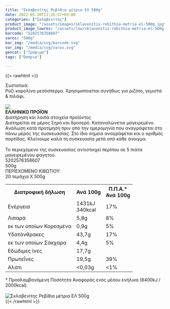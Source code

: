 ```yaml
---
title: "Σκλαβενίτης Ρεβίθια μέτρια ΕΛ 500g"
date: 2022-05-20T11:25:57+03:00
categories: ["Σκλαβενίτης"]
product_image: "/assets/images/sklavenitis-rebithia-metria-el-500g.jpg"
product_image_lowres: "/assets/low/sklavenitis-rebithia-metria-el-500g.jpg"
barcode: "5202576358607"
varos: "500g"
bar_img: "/media/svg/barcode.svg"
var_img: "/media/svg/varos.svg"
gencat: ["Τρόφιμα"]
tags: ["Όσπρια"]

---
```

{{< rawhtml >}}

<div class="sload599"><div class="product"><div id="sistatika">Συστατικά:</div><div class="alltext">Ρύζι καρολίνα μεσόσπερμο. Χρησιμοποιείται συνήθως για ριζότο, γεμιστά &amp; πιλάφι.</div><br><div id="flag"><div id="flagimage"><img src="/media/icons/gr.svg"></div><span id="flagtext"><b>ΕΛΛΗΝΙΚΟ ΠΡΟΪΟΝ</b></span></div><div id="loipa">Διατήρηση και λοιπά στοιχεία προϊόντος</div><div class="alltext">Διατηρείται σε μέρος ξηρό και δροσερό. Καταναλώνεται μαγειρεμένο. Aνάλωση κατά προτίμηση πριν από την ημερομηνία που αναγράφεται στο πάνω μέρος της συσκευασίας. Στο ίδιο σημείο αναγράφεται και ο αριθμός παρτίδας. Κλείνουμε καλά τη συσκευασία μετά από κάθε άνοιγμα.<br><br>Το περιεχόμενο της συσκευασίας αντιστοιχεί περίπου σε 5 πιάτα μαγειρεμένου φαγητού.</div><div id="barcode"><div id="barimage1"></div><span id="bartext">5202576358607</span></div><div id="varos"><div id="varosimage1"></div><span id="varostext">500g</span></div><div id="kivotio">ΠΕΡΙΕΧΟΜΕΝΟ ΚΙΒΩΤΙΟΥ:<br>20 τεμάχια Χ 500g</div><div class="tabout"><table id="diatable"><tbody><tr><th>Διατροφική δήλωση</th><th>Ανά 100g</th><th>Π.Π.Α.*<br>Ανά 100g</th></tr><tr><td class="texr2">Ενέργεια</td><td class="texr">1431kJ<br>340kcal</td><td class="texr">17%</td></tr><tr><td class="texr2">Λιπαρά</td><td class="texr">5,8g</td><td class="texr">8%</td></tr><tr><td class="gray">εκ των οποίων Κορεσµένα</td><td class="gray2">0,9g</td><td class="gray2">5%</td></tr><tr><td class="texr2">Yδατάνθρακες</td><td class="texr">43,7g</td><td class="texr">17%</td></tr><tr><td class="gray">εκ των οποίων Σάκχαρα</td><td class="gray2">4,4g</td><td class="gray2">5%</td></tr><tr><td class="texr2">Eδώδιμες ίνες</td><td class="texr">17,7g</td><td class="texr"></td></tr><tr><td class="texr2">Πρωτεΐνες</td><td class="texr">19,5g</td><td class="texr">39%</td></tr><tr><td class="texr2">Αλάτι</td><td class="texr">&lt;0,03g</td><td class="texr">&lt;1%</td></tr></tbody></table></div><div class="alltext">* Προσλαμβανόμενη Ποσότητα Αναφοράς ενός μέσου ενήλικα (8400kJ / 2000kcal).</div><br><div class="pimg"><img alt="Σκλαβενίτης Ρεβίθια μέτρια ΕΛ 500g" title="Σκλαβενίτης Ρεβίθια μέτρια ΕΛ 500g" src="/assets/images/sklavenitis-rebithia-metria-el-500g.jpg"></div></div></div>
{{< /rawhtml >}}


